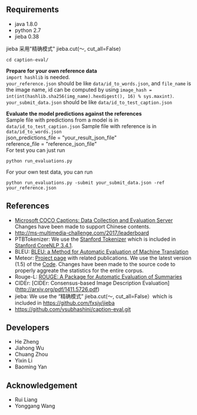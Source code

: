 ## Requirements ##
- java 1.8.0
- python 2.7
- jieba 0.38

jieba 采用"精确模式" jieba.cut(～, cut_all=False)
```
cd caption-eval/
```
**Prepare for your own reference data**    
`import hashlib` is needed.     
`your_reference.json` should be like `data/id_to_words.json`, and `file_name` is the image name, id can be computed by using `image_hash = int(int(hashlib.sha256(img_name).hexdigest(), 16) % sys.maxint)`.    
`your_submit_data.json` should be like `data/id_to_test_caption.json`

**Evaluate the model predictions against the references**    
Sample file with predictions from a model is in `data/id_to_test_caption.json`
Sample file with reference is in `data/id_to_words.json`     
json_predictions_file = "your_result_json_file"     
reference_file = "reference_json_file"     
For test you can just run     
```
python run_evaluations.py
```
For your own test data, you can run

```
python run_evaluations.py -submit your_submit_data.json -ref your_reference.json
```

## References ##

- [Microsoft COCO Captions: Data Collection and Evaluation Server](http://arxiv.org/abs/1504.00325) Changes have been made to support Chinese contents.
- http://ms-multimedia-challenge.com/2017/leaderboard
- PTBTokenizer: We use the [Stanford Tokenizer](http://nlp.stanford.edu/software/tokenizer.shtml) which is included in [Stanford CoreNLP 3.4.1](http://nlp.stanford.edu/software/corenlp.shtml).
- BLEU: [BLEU: a Method for Automatic Evaluation of Machine Translation](http://www.aclweb.org/anthology/P02-1040.pdf)
- Meteor: [Project page](http://www.cs.cmu.edu/~alavie/METEOR/) with related publications. We use the latest version (1.5) of the [Code](https://github.com/mjdenkowski/meteor). Changes have been made to the source code to properly aggreate the statistics for the entire corpus.
- Rouge-L: [ROUGE: A Package for Automatic Evaluation of Summaries](http://anthology.aclweb.org/W/W04/W04-1013.pdf)
- CIDEr: [CIDEr: Consensus-based Image Description Evaluation] (http://arxiv.org/pdf/1411.5726.pdf)
- jieba: We use the “精确模式” jieba.cut(～, cut_all=False）which is included in https://github.com/fxsjy/jieba
- https://github.com/vsubhashini/caption-eval.git

## Developers ##
- He Zheng
- Jiahong Wu
- Chuang Zhou
- Yixin Li
- Baoming Yan


## Acknowledgement ##
- Rui Liang
- Yonggang Wang

